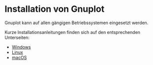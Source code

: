 # Installation von Gnuplot

Gnuplot kann auf allen gängigen Betriebssystemen eingesetzt werden. 

Kurze Installationsanleitungen finden sich auf den entsprechenden Unterseiten:

- [Windows](./04_02_01_01_Gnuplot_Installation_Windows.md)
- [Linux](./04_02_01_02_Gnuplot_Installation_Linux.md)
- [macOS](./04_02_01_03_Gnuplot_Installation_macOS.md)
